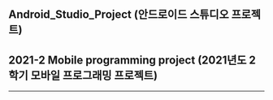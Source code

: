 ## Android_Studio_Project (안드로이드 스튜디오 프로젝트)
## 2021-2 Mobile programming project (2021년도 2학기 모바일 프로그래밍 프로젝트)
---
